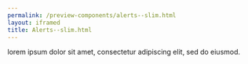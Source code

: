 ```yaml
--- 
permalink: /preview-components/alerts--slim.html
layout: iframed 
title: Alerts--slim.html
---
```

<div class="alert alert-info alert-slim">
    <div class="alert-body">
        <p class="alert-text">lorem ipsum dolor sit amet, consectetur adipiscing elit, sed do eiusmod.</p>
    </div>
</div>